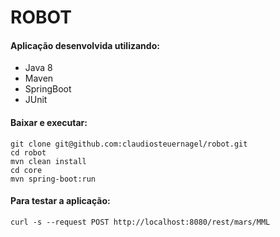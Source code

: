 # ROBOT

#### Aplicação desenvolvida utilizando:
- Java 8
- Maven
- SpringBoot
- JUnit

#### Baixar e executar:
```
git clone git@github.com:claudiosteuernagel/robot.git
cd robot
mvn clean install
cd core
mvn spring-boot:run
```

#### Para testar a aplicação:
```
curl -s --request POST http://localhost:8080/rest/mars/MML
```

